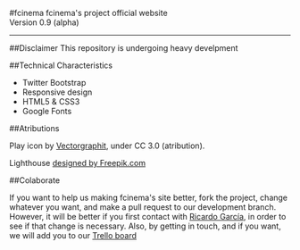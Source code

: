 
#fcinema
fcinema's project official website  
Version 0.9 (alpha)
<hr>


##Disclaimer
This repository is undergoing heavy develpment


##Technical Characteristics

<ul>
	<li>Twitter Bootstrap</li>
	<li>Responsive design</li>
	<li>HTML5 & CSS3</li>
	<li>Google Fonts</li>
</ul>



##Atributions


Play icon by [Vectorgraphit][link1], under CC 3.0 (atribution).

Lighthouse [designed by Freepik.com](http://www.freepik.com/free-vector/round-vector-nautical-flat-set_716011.htm) 

##Colaborate

If you want to help us making fcinema's site better, fork the project, change whatever you want, and make a pull request to our development branch. However, it will be better if you first contact with [Ricardo García][link2], in order to see if that change is necessary. Also, by getting in touch, and if you want, we will add you to our [Trello board][link3]



[link1]: https://www.iconfinder.com/icons/199499/arrow_camera_film_movie_multimedia_play_player_social_social_media_video_youtube_icon#size=512 "Play button image"

[link2]: https://github.com/rjgarciam

[link3]: https://trello.com/b/NgD3Siog/fcinema-web